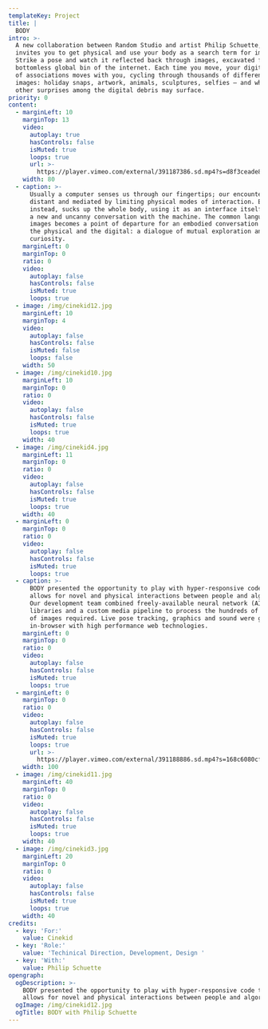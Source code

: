 ```yaml
---
templateKey: Project
title: |
  BODY 
intro: >-
  A new collaboration between Random Studio and artist Philip Schuette, BODY
  invites you to get physical and use your body as a search term for images.
  Strike a pose and watch it reflected back through images, excavated from the
  bottomless global bin of the internet. Each time you move, your digital series
  of associations moves with you, cycling through thousands of different online
  images: holiday snaps, artwork, animals, sculptures, selfies – and whatever
  other surprises among the digital debris may surface.
priority: 0
content:
  - marginLeft: 10
    marginTop: 13
    video:
      autoplay: true
      hasControls: false
      isMuted: true
      loops: true
      url: >-
        https://player.vimeo.com/external/391187386.sd.mp4?s=d8f3ceade8690ea994de9694d4301e0f1c6affeb&profile_id=164
    width: 80
  - caption: >-
      Usually a computer senses us through our fingertips; our encounters are
      distant and mediated by limiting physical modes of interaction. BODY,
      instead, sucks up the whole body, using it as an interface itself to start
      a new and uncanny conversation with the machine. The common language of
      images becomes a point of departure for an embodied conversation between
      the physical and the digital: a dialogue of mutual exploration and
      curiosity.
    marginLeft: 0
    marginTop: 0
    ratio: 0
    video:
      autoplay: false
      hasControls: false
      isMuted: true
      loops: true
  - image: /img/cinekid12.jpg
    marginLeft: 10
    marginTop: 4
    video:
      autoplay: false
      hasControls: false
      isMuted: false
      loops: false
    width: 50
  - image: /img/cinekid10.jpg
    marginLeft: 10
    marginTop: 0
    ratio: 0
    video:
      autoplay: false
      hasControls: false
      isMuted: true
      loops: true
    width: 40
  - image: /img/cinekid4.jpg
    marginLeft: 11
    marginTop: 0
    ratio: 0
    video:
      autoplay: false
      hasControls: false
      isMuted: true
      loops: true
    width: 40
  - marginLeft: 0
    marginTop: 0
    ratio: 0
    video:
      autoplay: false
      hasControls: false
      isMuted: true
      loops: true
  - caption: >-
      BODY presented the opportunity to play with hyper-responsive code that
      allows for novel and physical interactions between people and algorithms.
      Our development team combined freely-available neural network (AI)
      libraries and a custom media pipeline to process the hundreds of thousands
      of images required. Live pose tracking, graphics and sound were generated
      in-browser with high performance web technologies.
    marginLeft: 0
    marginTop: 0
    ratio: 0
    video:
      autoplay: false
      hasControls: false
      isMuted: true
      loops: true
  - marginLeft: 0
    marginTop: 0
    ratio: 0
    video:
      autoplay: false
      hasControls: false
      isMuted: true
      loops: true
      url: >-
        https://player.vimeo.com/external/391188886.sd.mp4?s=168c6080cf66d3d7713f0755196c45c367ebe90e&profile_id=164
    width: 100
  - image: /img/cinekid11.jpg
    marginLeft: 40
    marginTop: 0
    ratio: 0
    video:
      autoplay: false
      hasControls: false
      isMuted: true
      loops: true
    width: 40
  - image: /img/cinekid3.jpg
    marginLeft: 20
    marginTop: 0
    ratio: 0
    video:
      autoplay: false
      hasControls: false
      isMuted: true
      loops: true
    width: 40
credits:
  - key: 'For:'
    value: Cinekid
  - key: 'Role:'
    value: 'Techinical Direction, Development, Design '
  - key: 'With:'
    value: Philip Schuette
opengraph:
  ogDescription: >-
    BODY presented the opportunity to play with hyper-responsive code that
    allows for novel and physical interactions between people and algorithms.
  ogImage: /img/cinekid12.jpg
  ogTitle: BODY with Philip Schuette
---
```


